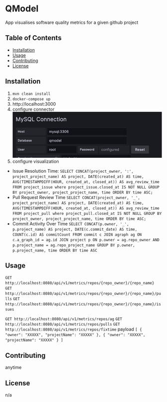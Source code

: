 # QModel

App visualises software quality metrics for a given github project  

## Table of Contents

- [Installation](#installation)
- [Usage](#usage)
- [Contributing](#contributing)
- [License](#license)

## Installation

1. `mvn clean install`
2. `docker-compose up`
3. http://localhost:3000
4. configure connector
![img.png](img.png)
5. configure visualization
- Issue Resolution Time:
  `SELECT CONCAT(project_owner, ':', project_project_name) AS project,
  DATE(created_at) AS time,
  AVG(TIMESTAMPDIFF(HOUR, created_at, closed_at)) AS avg_review_time
  FROM project_issue
  where project_issue.closed_at IS NOT NULL
  GROUP BY project_owner, project_project_name, time
  ORDER BY time ASC;`
- Pull Request Review Time
  `SELECT CONCAT(project_owner, '_', project_project_name) AS project,
  DATE(created_at) AS time,
  AVG(TIMESTAMPDIFF(HOUR, created_at, closed_at)) AS avg_review_time
  FROM project_pull
  where project_pull.closed_at IS NOT NULL
  GROUP BY project_owner, project_project_name, time
  ORDER BY time ASC;`
- Commit Activity Over Time
  `SELECT CONCAT(p.owner, '_', p.project_name) AS project,
  DATE(c.commit_date) AS time,
  COUNT(c.id) AS commitCount
  FROM commit c
  JOIN agraph ag ON c.a_graph_id = ag.id
  JOIN project p ON p.owner = ag.repo_owner AND p.project_name = ag.repo_project_name
  GROUP BY p.owner, p.project_name, time
  ORDER BY time ASC`
## Usage

`GET http://localhost:8080/api/v1/metrics/repos/{repo_owner}/{repo_name}`
`GET http://localhost:8080/api/v1/metrics/repos/{repo_owner}/{repo_name}/pulls`
`GET http://localhost:8080/api/v1/metrics/repos/{repo_owner}/{repo_name}/issues`

`GET http://localhost:8080/api/v1/metrics/repos/ag`
`GET http://localhost:8080/api/v1/metrics/repos/pulls`
`GET http://localhost:8080/api/v1/metrics/repos/fixtime`
payload
`[
{
"owner": "XXXXX",
"projectName": "XXXXX"
}, {
"owner": "XXXXX",
"projectName": "XXXXX"
}
]`

## Contributing

anytime

## License

n/a